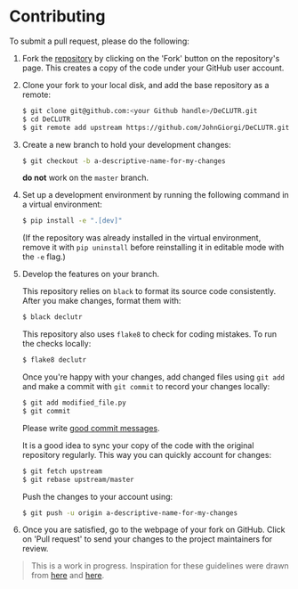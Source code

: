 # Contributing

To submit a pull request, please do the following:

1. Fork the [repository](https://github.com/JohnGiorgi/DeCLUTR) by clicking on the 'Fork' button on the repository's page. This creates a copy of the code under your GitHub user account.

2. Clone your fork to your local disk, and add the base repository as a remote:

   ```bash
   $ git clone git@github.com:<your Github handle>/DeCLUTR.git
   $ cd DeCLUTR
   $ git remote add upstream https://github.com/JohnGiorgi/DeCLUTR.git
   ```

3. Create a new branch to hold your development changes:

   ```bash
   $ git checkout -b a-descriptive-name-for-my-changes
   ```

   __do not__ work on the `master` branch.

4. Set up a development environment by running the following command in a virtual environment:

   ```bash
   $ pip install -e ".[dev]"
   ```

   (If the repository was already installed in the virtual environment, remove it with `pip uninstall` before reinstalling it in editable mode with the `-e` flag.)

5. Develop the features on your branch.

   This repository relies on `black` to format its source code
   consistently. After you make changes, format them with:

   ```bash
   $ black declutr
   ```

   This repository also uses `flake8` to check for coding mistakes. To run the checks locally:

   ```bash
   $ flake8 declutr
   ```

   Once you're happy with your changes, add changed files using `git add` and
   make a commit with `git commit` to record your changes locally:

   ```bash
   $ git add modified_file.py
   $ git commit
   ```

   Please write [good commit messages](https://chris.beams.io/posts/git-commit/).

   It is a good idea to sync your copy of the code with the original
   repository regularly. This way you can quickly account for changes:

   ```bash
   $ git fetch upstream
   $ git rebase upstream/master
   ```

   Push the changes to your account using:

   ```bash
   $ git push -u origin a-descriptive-name-for-my-changes
   ```

6. Once you are satisfied, go to the webpage of your fork on GitHub.
   Click on 'Pull request' to send your changes to the project maintainers for review.

> This is a work in progress. Inspiration for these guidelines were drawn from [here](https://github.com/huggingface/transformers/blob/master/CONTRIBUTING.md) and [here](https://github.com/nayafia/contributing-template).